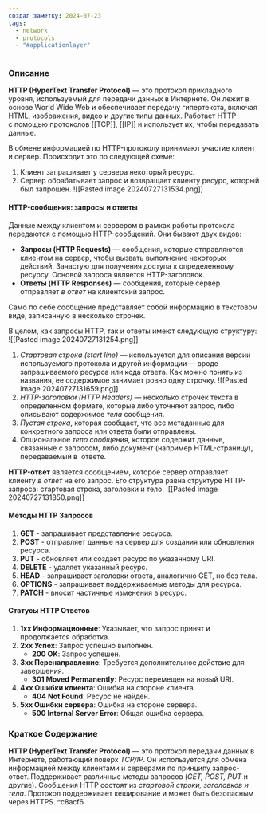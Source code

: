 ```yaml
---
создал заметку: 2024-07-23
tags:
  - network
  - protocols
  - "#applicationlayer"
---
```

### Описание

**HTTP (HyperText Transfer Protocol)** — это протокол прикладного уровня, используемый для передачи данных в Интернете. Он лежит в основе World Wide Web и обеспечивает передачу гипертекста, включая HTML, изображения, видео и другие типы данных. Работает HTTP с помощью протоколов [[TCP]], [[IP]] и использует их, чтобы передавать данные.

В обмене информацией по HTTP-протоколу принимают участие клиент и сервер. Происходит это по следующей схеме: 

1. Клиент запрашивает у сервера некоторый ресурс.
2. Сервер обрабатывает запрос и возвращает клиенту ресурс, который был запрошен.
![[Pasted image 20240727131534.png]]

#### HTTP-сообщения: запросы и ответы

Данные между клиентом и сервером в рамках работы протокола передаются с помощью HTTP-сообщений. Они бывают двух видов:

- **Запросы (HTTP Requests)** — сообщения, которые отправляются клиентом на сервер, чтобы вызвать выполнение некоторых действий. Зачастую для получения доступа к определенному ресурсу. Основой запроса является HTTP-заголовок.
- **Ответы (HTTP Responses)** — сообщения, которые сервер отправляет _в ответ_ на клиентский запрос.

Само по себе сообщение представляет собой информацию в текстовом виде, записанную в несколько строчек.

В целом, как запросы HTTP, так и ответы имеют следующую структуру:
![[Pasted image 20240727131254.png]]

1. _Стартовая строка (start line)_ — используется для описания версии используемого протокола и другой информации — вроде запрашиваемого ресурса или кода ответа. Как можно понять из названия, ее содержимое занимает ровно одну строчку.
	![[Pasted image 20240727131659.png]]
1. _HTTP-заголовки (HTTP Headers)_ — несколько строчек текста в определенном формате, которые либо уточняют запрос, либо описывают содержимое _тела_ сообщения.
2. *Пустая строка*, которая сообщает, что все метаданные для конкретного запроса или ответа были отправлены.
3. Опциональное _тело сообщения_, которое содержит данные, связанные с запросом, либо документ (например HTML-страницу), передаваемый в  ответе.

**HTTP-ответ** является сообщением, которое сервер отправляет клиенту _в ответ_ на его запрос. Его структура равна структуре HTTP-запроса: стартовая строка, заголовки и тело.
![[Pasted image 20240727131850.png]]
#### Методы HTTP Запросов

1. **GET** - запрашивает представление ресурса.
2. **POST** - отправляет данные на сервер для создания или обновления ресурса.
3. **PUT** - обновляет или создает ресурс по указанному URI.
4. **DELETE** - удаляет указанный ресурс.
5. **HEAD** - запрашивает заголовки ответа, аналогично GET, но без тела.
6. **OPTIONS** - запрашивает поддерживаемые методы для ресурса.
7. **PATCH** - вносит частичные изменения в ресурс.
#### Статусы HTTP Ответов

1. **1xx Информационные**: Указывает, что запрос принят и продолжается обработка.
2. **2xx Успех**: Запрос успешно выполнен.
	- **200 OK**: Запрос успешен.
3. **3xx Перенаправление**: Требуется дополнительное действие для завершения.
	- **301 Moved Permanently**: Ресурс перемещен на новый URI.
4. **4xx Ошибки клиента**: Ошибка на стороне клиента.
	- **404 Not Found**: Ресурс не найден.
5. **5xx Ошибки сервера**: Ошибка на стороне сервера.
	- **500 Internal Server Error**: Общая ошибка сервера.

### Краткое Содержание

**HTTP (HyperText Transfer Protocol)** — это протокол передачи данных в Интернете, работающий поверх *TCP/IP*. Он используется для обмена информацией между клиентами и серверами по принципу запрос-ответ. Поддерживает различные методы запросов (*GET, POST, PUT* и другие). Сообщения HTTP состоят из *стартовой строки, заголовков и тела*. Протокол поддерживает кеширование и может быть безопасным через HTTPS. ^c8acf6